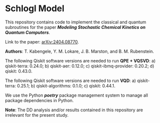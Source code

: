 # Schlogl Model
This repository contains code to implement the classical and quantum subroutines for the paper ***Modeling Stochastic Chemical Kinetics on Quantum Computers***.

Link to the paper: [arXiv:2404.08770](https://arxiv.org/abs/2404.08770).

**Authors**: T. Kabengele, Y. M. Lokare, J. B. Marston, and B. M. Rubenstein. 

The following Qiskit software versions are needed to run **QPE + VQSVD**: a) qiskit-terra: 0.24.0; b) qiskit-aer: 0.12.0; c) qiskit-ibmq-provider: 0.20.2; d) qiskit: 0.43.0.

The following Qiskit software versions are needed to run **VQD**: a) qiskit-terra: 0.25.1; b) qiskit-algorithms: 0.1.0; c) qiskit: 0.44.1. 

We use the Python ***poetry*** package management system to manage all package dependencies in Python. 

**Note**: The DD analysis and/or results contained in this repository are irrelevant for the present study. 
